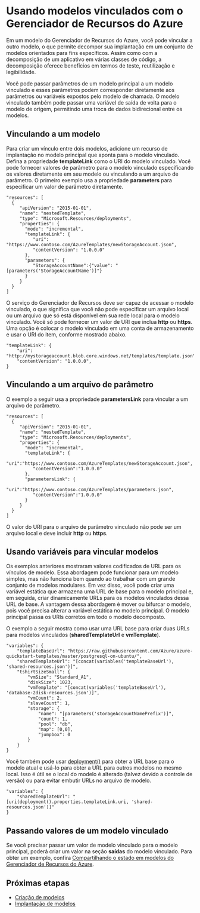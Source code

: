 <properties
   pageTitle="Usando modelos vinculados com o Gerenciador de Recursos do Azure"
   description="Descreve como usar modelos vinculados em um modelo do Gerenciador de Recursos do Azure para criar uma solução de modelo modular. Mostra como passar valores de parâmetros, especificar um arquivo de parâmetro e URLs criadas dinamicamente."
   services="azure-resource-manager"
   documentationCenter="na"
   authors="tfitzmac"
   manager="wpickett"
   editor=""/>

<tags
   ms.service="azure-resource-manager"
   ms.devlang="na"
   ms.topic="article"
   ms.tgt_pltfrm="na"
   ms.workload="na"
   ms.date="09/04/2015"
   ms.author="tomfitz"/>

# Usando modelos vinculados com o Gerenciador de Recursos do Azure

Em um modelo do Gerenciador de Recursos do Azure, você pode vincular a outro modelo, o que permite decompor sua implantação em um conjunto de modelos orientados para fins específicos. Assim como com a decomposição de um aplicativo em várias classes de código, a decomposição oferece benefícios em termos de teste, reutilização e legibilidade.

Você pode passar parâmetros de um modelo principal a um modelo vinculado e esses parâmetros podem corresponder diretamente aos parâmetros ou variáveis expostos pelo modelo de chamada. O modelo vinculado também pode passar uma variável de saída de volta para o modelo de origem, permitindo uma troca de dados bidirecional entre os modelos.

## Vinculando a um modelo

Para criar um vínculo entre dois modelos, adicione um recurso de implantação no modelo principal que aponta para o modelo vinculado. Defina a propriedade **templateLink** como o URI do modelo vinculado. Você pode fornecer valores de parâmetro para o modelo vinculado especificando os valores diretamente em seu modelo ou vinculando a um arquivo de parâmetro. O primeiro exemplo usa a propriedade **parameters** para especificar um valor de parâmetro diretamente.

    "resources": [ 
      { 
         "apiVersion": "2015-01-01", 
         "name": "nestedTemplate", 
         "type": "Microsoft.Resources/deployments", 
         "properties": { 
           "mode": "incremental", 
           "templateLink": {
              "uri": "https://www.contoso.com/AzureTemplates/newStorageAccount.json",
              "contentVersion": "1.0.0.0"
           }, 
           "parameters": { 
              "StorageAccountName":{"value": "[parameters('StorageAccountName')]"} 
           } 
         } 
      } 
    ] 

O serviço do Gerenciador de Recursos deve ser capaz de acessar o modelo vinculado, o que significa que você não pode especificar um arquivo local ou um arquivo que só está disponível em sua rede local para o modelo vinculado. Você só pode fornecer um valor de URI que inclua **http** ou **https**. Uma opção é colocar o modelo vinculado em uma conta de armazenamento e usar o URI do item, conforme mostrado abaixo.

    "templateLink": {
        "uri": "http://mystorageaccount.blob.core.windows.net/templates/template.json",
        "contentVersion": "1.0.0.0",
    }


## Vinculando a um arquivo de parâmetro

O exemplo a seguir usa a propriedade **parametersLink** para vincular a um arquivo de parâmetro.

    "resources": [ 
      { 
         "apiVersion": "2015-01-01", 
         "name": "nestedTemplate", 
         "type": "Microsoft.Resources/deployments", 
         "properties": { 
           "mode": "incremental", 
           "templateLink": {
              "uri":"https://www.contoso.com/AzureTemplates/newStorageAccount.json",
              "contentVersion":"1.0.0.0"
           }, 
           "parametersLink": { 
              "uri":"https://www.contoso.com/AzureTemplates/parameters.json",
              "contentVersion":"1.0.0.0"
           } 
         } 
      } 
    ] 

O valor do URI para o arquivo de parâmetro vinculado não pode ser um arquivo local e deve incluir **http** ou **https**.

## Usando variáveis para vincular modelos

Os exemplos anteriores mostraram valores codificados de URL para os vínculos de modelo. Essa abordagem pode funcionar para um modelo simples, mas não funciona bem quando ao trabalhar com um grande conjunto de modelos modulares. Em vez disso, você pode criar uma variável estática que armazena uma URL de base para o modelo principal e, em seguida, criar dinamicamente URLs para os modelos vinculados dessa URL de base. A vantagem dessa abordagem é mover ou bifurcar o modelo, pois você precisa alterar a variável estática no modelo principal. O modelo principal passa os URIs corretos em todo o modelo decomposto.

O exemplo a seguir mostra como usar uma URL base para criar duas URLs para modelos vinculados (**sharedTemplateUrl** e **vmTemplate**).

    "variables": {
        "templateBaseUrl": "https://raw.githubusercontent.com/Azure/azure-quickstart-templates/master/postgresql-on-ubuntu/",
        "sharedTemplateUrl": "[concat(variables('templateBaseUrl'), 'shared-resources.json')]",
        "tshirtSizeSmall": {
            "vmSize": "Standard_A1",
            "diskSize": 1023,
            "vmTemplate": "[concat(variables('templateBaseUrl'), 'database-2disk-resources.json')]",
            "vmCount": 2,
            "slaveCount": 1,
            "storage": {
                "name": "[parameters('storageAccountNamePrefix')]",
                "count": 1,
                "pool": "db",
                "map": [0,0],
                "jumpbox": 0
            }
        }
    }

Você também pode usar [deployment()](resource-group-template-functions.md/#deployment) para obter a URL base para o modelo atual e usá-lo para obter a URL para outros modelos no mesmo local. Isso é útil se o local do modelo é alterado (talvez devido a controle de versão) ou para evitar embutir URLs no arquivo de modelo.

    "variables": {
        "sharedTemplateUrl": "[uri(deployment().properties.templateLink.uri, 'shared-resources.json')]"
    }

## Passando valores de um modelo vinculado

Se você precisar passar um valor de modelo vinculado para o modelo principal, poderá criar um valor na seção **saídas** do modelo vinculado. Para obter um exemplo, confira [Compartilhando o estado em modelos do Gerenciador de Recursos do Azure](best-practices-resource-manager-state.md).

## Próximas etapas
- [Criação de modelos](./resource-group-authoring-templates.md)
- [Implantação de modelos](resource-group-template-deploy.md)

<!---HONumber=AcomDC_1203_2015-->